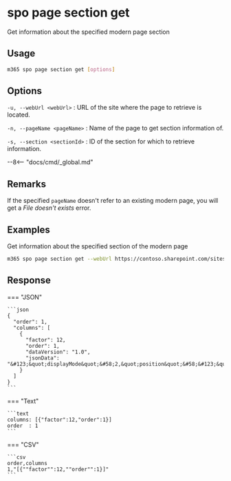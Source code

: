 # spo page section get

Get information about the specified modern page section

## Usage

```sh
m365 spo page section get [options]
```

## Options

`-u, --webUrl <webUrl>`
: URL of the site where the page to retrieve is located.

`-n, --pageName <pageName>`
: Name of the page to get section information of.

`-s, --section <sectionId>`
: ID of the section for which to retrieve information.

--8<-- "docs/cmd/_global.md"

## Remarks

If the specified `pageName` doesn't refer to an existing modern page, you will get a _File doesn't exists_ error.

## Examples

Get information about the specified section of the modern page

```sh
m365 spo page section get --webUrl https://contoso.sharepoint.com/sites/team-a --pageName home.aspx --section 1
```

## Response

=== "JSON"

    ```json
    {
      "order": 1,
      "columns": [
        {
          "factor": 12,
          "order": 1,
          "dataVersion": "1.0",
          "jsonData": "&#123;&quot;displayMode&quot;&#58;2,&quot;position&quot;&#58;&#123;&quot;sectionFactor&quot;&#58;12,&quot;sectionIndex&quot;&#58;1,&quot;zoneIndex&quot;&#58;1&#125;&#125;"
        }
      ]
    }
    ```

=== "Text"

    ```text
    columns: [{"factor":12,"order":1}]
    order  : 1
    ```

=== "CSV"

    ```csv
    order,columns
    1,"[{""factor"":12,""order"":1}]"
    ```
